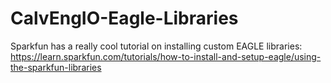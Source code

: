 # CalvEngIO-Eagle-Libraries

Sparkfun has a really cool tutorial on installing custom EAGLE libraries: https://learn.sparkfun.com/tutorials/how-to-install-and-setup-eagle/using-the-sparkfun-libraries
